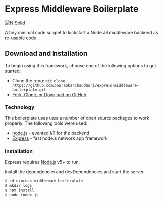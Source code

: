 # Express Middleware Boilerplate

[![N|Solid](https://amandeepmittal.gallerycdn.vsassets.io/extensions/amandeepmittal/expressjs/2.0.0/1509881293872/Microsoft.VisualStudio.Services.Icons.Default)](https://amandeepmittal.gallerycdn.vsassets.io/extensions/amandeepmittal/expressjs/2.0.0/1509881293872/Microsoft.VisualStudio.Services.Icons.Default)

A tiny minimal code snippet to kickstart a Node.JS middleware backend as re-usable code.

## Download and Installation

To begin using this framework, choose one of the following options to get started:
* Clone the repo: `git clone https://github.com/pourabkarchaudhuri/express-middleware-boilerplate.git`
* [Fork, Clone, or Download on GitHub](https://github.com/pourabkarchaudhuri/express-middleware-boilerplate)

### Technology

This boilerplate uses uses a number of open source packages to work properly. The following tools were used:

* [node.js] - evented I/O for the backend
* [Express] - fast node.js network app framework

### Installation

Express requires [Node.js](https://nodejs.org/) v5+ to run.

Install the dependencies and devDependencies and start the server.

```sh
$ cd express-middleware-boilerplate
$ mkdir logs
$ npm install
$ node index.js
```


   [node.js]: <http://nodejs.org>
   [express]: <http://expressjs.com>

